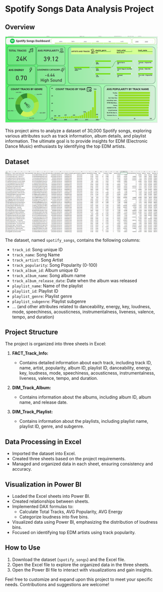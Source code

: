 # Spotify Songs Data Analysis Project

## Overview

![Dashboard](dash.png)

This project aims to analyze a dataset of 30,000 Spotify songs, exploring various attributes such as track information, album details, and playlist information. The ultimate goal is to provide insights for EDM (Electronic Dance Music) enthusiasts by identifying the top EDM artists.

## Dataset

![Dataset](data.png)

The dataset, named `spotify_songs`, contains the following columns:

- `track_id`: Song unique ID
- `track_name`: Song Name
- `track_artist`: Song Artist
- `track_popularity`: Song Popularity (0-100)
- `track_album_id`: Album unique ID
- `track_album_name`: Song album name
- `track_album_release_date`: Date when the album was released
- `playlist_name`: Name of the playlist
- `playlist_id`: Playlist ID
- `playlist_genre`: Playlist genre
- `playlist_subgenre`: Playlist subgenre
- ... (and other attributes related to danceability, energy, key, loudness, mode, speechiness, acousticness, instrumentalness, liveness, valence, tempo, and duration)

## Project Structure

The project is organized into three sheets in Excel:

1. **FACT_Track_Info:**
   - Contains detailed information about each track, including track ID, name, artist, popularity, album ID, playlist ID, danceability, energy, key, loudness, mode, speechiness, acousticness, instrumentalness, liveness, valence, tempo, and duration.

2. **DIM_Track_Album:**
   - Contains information about the albums, including album ID, album name, and release date.

3. **DIM_Track_Playlist:**
   - Contains information about the playlists, including playlist name, playlist ID, genre, and subgenre.

## Data Processing in Excel

- Imported the dataset into Excel.
- Created three sheets based on the project requirements.
- Managed and organized data in each sheet, ensuring consistency and accuracy.

## Visualization in Power BI

- Loaded the Excel sheets into Power BI.
- Created relationships between sheets.
- Implemented DAX formulas to:
   - Calculate Total Tracks, AVG Popularity, AVG Energy
   - Categorize loudness into five bins.
- Visualized data using Power BI, emphasizing the distribution of loudness bins.
- Focused on identifying top EDM artists using track popularity.

## How to Use

1. Download the dataset (`spotify_songs`) and the Excel file.
2. Open the Excel file to explore the organized data in the three sheets.
3. Open the Power BI file to interact with visualizations and gain insights.

Feel free to customize and expand upon this project to meet your specific needs. Contributions and suggestions are welcome!
